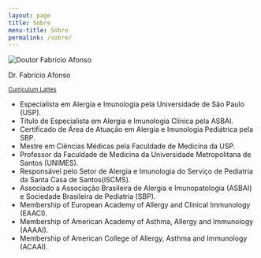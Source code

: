 ```yaml
---
layout: page
title: Sobre
menu-title: Sobre
permalink: /sobre/
---
```


<div class="page-content hero">
    <div class="wrapper" data-grid="center spacing">
        <div data-cell="">
            <img src="{{ site.baseurl }}/img/perfil-fabricio-afonso.jpg" alt="Doutor Fabrício Afonso">
        </div>
        <div data-cell="">
            <p>Dr. Fabrício Afonso</p>
            <p><small><a href="http://lattes.cnpq.br/4378025558634350" target="_blank">Curriculum Lattes</a></small></p>
        </div>
    </div>
</div>

- Especialista em Alergia e Imunologia pela Universidade de São Paulo (USP).
- Título de Especialista em Alergia e Imunologia Clínica pela ASBAI.
- Certificado de Área de Atuação em Alergia e Imunologia Pediátrica pela SBP.
- Mestre em Ciências Médicas pela Faculdade de Medicina da USP.
- Professor da Faculdade de Medicina da Universidade Metropolitana de Santos (UNIMES).
- Responsável pelo Setor de Alergia e Imunologia do Serviço de Pediatria da Santa Casa de Santos(ISCMS).
- Associado a Associação Brasileira de Alergia e Imunopatologia (ASBAI) e Sociedade Brasileira de Pediatria (SBP).
- Membership of European Academy of Allergy and Clinical Immunology (EAACI).
- Membership of American Academy of Asthma, Allergy and Immunology (AAAAI).
- Membership of American College of Allergy, Asthma and Immunology (ACAAI).
